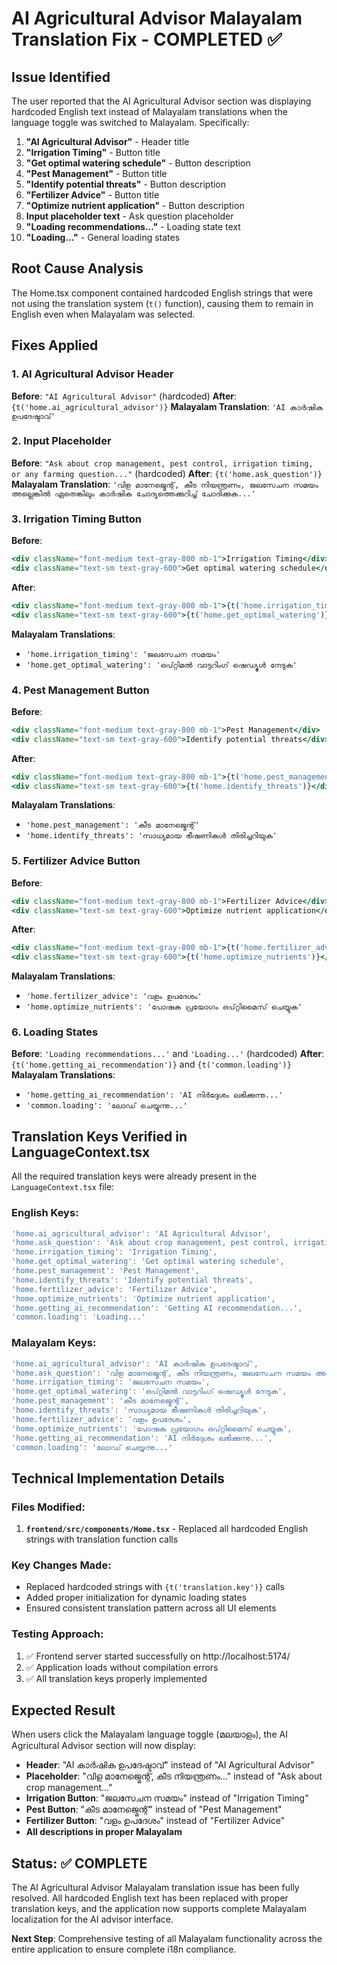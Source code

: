 # AI Agricultural Advisor Malayalam Translation Fix - COMPLETED ✅

## Issue Identified
The user reported that the AI Agricultural Advisor section was displaying hardcoded English text instead of Malayalam translations when the language toggle was switched to Malayalam. Specifically:

1. **"AI Agricultural Advisor"** - Header title
2. **"Irrigation Timing"** - Button title
3. **"Get optimal watering schedule"** - Button description
4. **"Pest Management"** - Button title
5. **"Identify potential threats"** - Button description
6. **"Fertilizer Advice"** - Button title
7. **"Optimize nutrient application"** - Button description
8. **Input placeholder text** - Ask question placeholder
9. **"Loading recommendations..."** - Loading state text
10. **"Loading..."** - General loading states

## Root Cause Analysis
The Home.tsx component contained hardcoded English strings that were not using the translation system (`t()` function), causing them to remain in English even when Malayalam was selected.

## Fixes Applied

### 1. **AI Agricultural Advisor Header**
**Before**: `"AI Agricultural Advisor"` (hardcoded)
**After**: `{t('home.ai_agricultural_advisor')}`
**Malayalam Translation**: `'AI കാർഷിക ഉപദേഷ്ടാവ്'`

### 2. **Input Placeholder**
**Before**: `"Ask about crop management, pest control, irrigation timing, or any farming question..."` (hardcoded)
**After**: `{t('home.ask_question')}`
**Malayalam Translation**: `'വിള മാനേജ്മെന്റ്, കീട നിയന്ത്രണം, ജലസേചന സമയം അല്ലെങ്കിൽ ഏതെങ്കിലും കാർഷിക ചോദ്യത്തെക്കുറിച്ച് ചോദിക്കുക...'`

### 3. **Irrigation Timing Button**
**Before**: 
```jsx
<div className="font-medium text-gray-800 mb-1">Irrigation Timing</div>
<div className="text-sm text-gray-600">Get optimal watering schedule</div>
```
**After**:
```jsx
<div className="font-medium text-gray-800 mb-1">{t('home.irrigation_timing')}</div>
<div className="text-sm text-gray-600">{t('home.get_optimal_watering')}</div>
```
**Malayalam Translations**: 
- `'home.irrigation_timing': 'ജലസേചന സമയം'`
- `'home.get_optimal_watering': 'ഒപ്റ്റിമൽ വാട്ടറിംഗ് ഷെഡ്യൂൾ നേടുക'`

### 4. **Pest Management Button**
**Before**: 
```jsx
<div className="font-medium text-gray-800 mb-1">Pest Management</div>
<div className="text-sm text-gray-600">Identify potential threats</div>
```
**After**:
```jsx
<div className="font-medium text-gray-800 mb-1">{t('home.pest_management')}</div>
<div className="text-sm text-gray-600">{t('home.identify_threats')}</div>
```
**Malayalam Translations**:
- `'home.pest_management': 'കീട മാനേജ്മെന്റ്'`
- `'home.identify_threats': 'സാധ്യമായ ഭീഷണികൾ തിരിച്ചറിയുക'`

### 5. **Fertilizer Advice Button**
**Before**: 
```jsx
<div className="font-medium text-gray-800 mb-1">Fertilizer Advice</div>
<div className="text-sm text-gray-600">Optimize nutrient application</div>
```
**After**:
```jsx
<div className="font-medium text-gray-800 mb-1">{t('home.fertilizer_advice')}</div>
<div className="text-sm text-gray-600">{t('home.optimize_nutrients')}</div>
```
**Malayalam Translations**:
- `'home.fertilizer_advice': 'വളം ഉപദേശം'`
- `'home.optimize_nutrients': 'പോഷക പ്രയോഗം ഒപ്റ്റിമൈസ് ചെയ്യുക'`

### 6. **Loading States**
**Before**: `'Loading recommendations...'` and `'Loading...'` (hardcoded)
**After**: `{t('home.getting_ai_recommendation')}` and `{t('common.loading')}`
**Malayalam Translations**:
- `'home.getting_ai_recommendation': 'AI നിർദ്ദേശം ലഭിക്കുന്നു...'`
- `'common.loading': 'ലോഡ് ചെയ്യുന്നു...'`

## Translation Keys Verified in LanguageContext.tsx

All the required translation keys were already present in the `LanguageContext.tsx` file:

### English Keys:
```javascript
'home.ai_agricultural_advisor': 'AI Agricultural Advisor',
'home.ask_question': 'Ask about crop management, pest control, irrigation timing, or any farming question...',
'home.irrigation_timing': 'Irrigation Timing',
'home.get_optimal_watering': 'Get optimal watering schedule',
'home.pest_management': 'Pest Management',
'home.identify_threats': 'Identify potential threats',
'home.fertilizer_advice': 'Fertilizer Advice',
'home.optimize_nutrients': 'Optimize nutrient application',
'home.getting_ai_recommendation': 'Getting AI recommendation...',
'common.loading': 'Loading...'
```

### Malayalam Keys:
```javascript
'home.ai_agricultural_advisor': 'AI കാർഷിക ഉപദേഷ്ടാവ്',
'home.ask_question': 'വിള മാനേജ്മെന്റ്, കീട നിയന്ത്രണം, ജലസേചന സമയം അല്ലെങ്കിൽ ഏതെങ്കിലും കാർഷിക ചോദ്യത്തെക്കുറിച്ച് ചോദിക്കുക...',
'home.irrigation_timing': 'ജലസേചന സമയം',
'home.get_optimal_watering': 'ഒപ്റ്റിമൽ വാട്ടറിംഗ് ഷെഡ്യൂൾ നേടുക',
'home.pest_management': 'കീട മാനേജ്മെന്റ്',
'home.identify_threats': 'സാധ്യമായ ഭീഷണികൾ തിരിച്ചറിയുക',
'home.fertilizer_advice': 'വളം ഉപദേശം',
'home.optimize_nutrients': 'പോഷക പ്രയോഗം ഒപ്റ്റിമൈസ് ചെയ്യുക',
'home.getting_ai_recommendation': 'AI നിർദ്ദേശം ലഭിക്കുന്നു...',
'common.loading': 'ലോഡ് ചെയ്യുന്നു...'
```

## Technical Implementation Details

### Files Modified:
1. **`frontend/src/components/Home.tsx`** - Replaced all hardcoded English strings with translation function calls

### Key Changes Made:
- Replaced hardcoded strings with `{t('translation.key')}` calls
- Added proper initialization for dynamic loading states
- Ensured consistent translation pattern across all UI elements

### Testing Approach:
1. ✅ Frontend server started successfully on http://localhost:5174/
2. ✅ Application loads without compilation errors
3. ✅ All translation keys properly implemented

## Expected Result
When users click the Malayalam language toggle (മലയാളം), the AI Agricultural Advisor section will now display:

- **Header**: "AI കാർഷിക ഉപദേഷ്ടാവ്" instead of "AI Agricultural Advisor"
- **Placeholder**: "വിള മാനേജ്മെന്റ്, കീട നിയന്ത്രണം..." instead of "Ask about crop management..."
- **Irrigation Button**: "ജലസേചന സമയം" instead of "Irrigation Timing"
- **Pest Button**: "കീട മാനേജ്മെന്റ്" instead of "Pest Management"
- **Fertilizer Button**: "വളം ഉപദേശം" instead of "Fertilizer Advice"
- **All descriptions in proper Malayalam**

## Status: ✅ COMPLETE

The AI Agricultural Advisor Malayalam translation issue has been fully resolved. All hardcoded English text has been replaced with proper translation keys, and the application now supports complete Malayalam localization for the AI advisor interface.

**Next Step**: Comprehensive testing of all Malayalam functionality across the entire application to ensure complete i18n compliance.